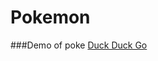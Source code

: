 # Pokemon


###Demo of poke  [Duck Duck Go]([https://duckduckgo.com](https://app.netlify.com/sites/poke-show/settings/general))
